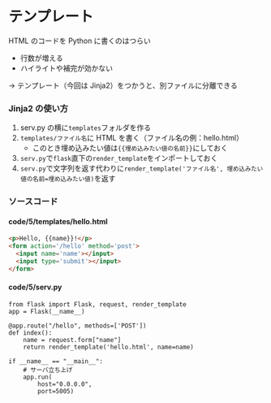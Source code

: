 # テンプレート

HTML のコードを Python に書くのはつらい

- 行数が増える
- ハイライトや補完が効かない

→ テンプレート（今回は Jinja2）をつかうと、別ファイルに分離できる

### Jinja2 の使い方

1. serv.py の横に`templates`フォルダを作る
2. `templates/ファイル名`に HTML を書く（ファイル名の例：hello.html）
   - このとき埋め込みたい値は`{{埋め込みたい値の名前}}`にしておく
3. `serv.py`で`flask`直下の`render_template`をインポートしておく
4. `serv.py`で文字列を返す代わりに`render_template('ファイル名', 埋め込みたい値の名前=埋め込みたい値)`を返す

### ソースコード

#### code/5/templates/hello.html

```html
<p>Hello, {{name}}!</p>
<form action='/hello' method='post'>
  <input name='name'></input>
  <input type='submit'></input>
</form>
```

#### code/5/serv.py

```python3
from flask import Flask, request, render_template
app = Flask(__name__)

@app.route("/hello", methods=['POST'])
def index():
    name = request.form["name"]
    return render_template('hello.html', name=name)

if __name__ == "__main__":
    # サーバ立ち上げ
    app.run(
        host="0.0.0.0",
        port=5005)

```

